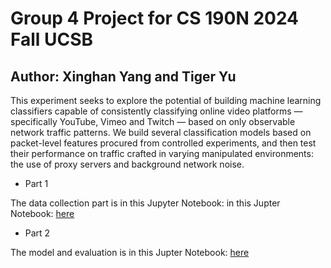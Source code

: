 # Group 4 Project for CS 190N 2024 Fall UCSB

## Author: Xinghan Yang and Tiger Yu

This experiment seeks to explore the potential of building machine learning classifiers capable of consistently
classifying online video platforms — specifically YouTube, Vimeo and Twitch — based on only observable network traffic
patterns. We build several classification models based on packet-level features procured from controlled experiments,
and then test their performance on traffic crafted in varying manipulated environments: the use of proxy servers and
background network noise.

* Part 1

The data collection part is in this Jupyter Notebook: in this Jupter Notebook:  [here](./Data%20Collection.ipynb)

* Part 2

The model and evaluation is in this Jupter Notebook:  [here](./model.ipynb)

